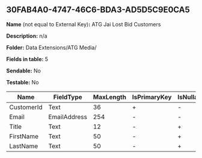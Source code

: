 ## 30FAB4A0-4747-46C6-BDA3-AD5D5C9E0CA5

**Name** (not equal to External Key)**:** ATG Jai Lost Bid Customers

**Description:** n/a

**Folder:** Data Extensions/ATG Media/

**Fields in table:** 5

**Sendable:** No

**Testable:** No

| Name | FieldType | MaxLength | IsPrimaryKey | IsNullable | DefaultValue |
| --- | --- | --- | --- | --- | --- |
| CustomerId | Text | 36 | + | - |  |
| Email | EmailAddress | 254 | - | - |  |
| Title | Text | 12 | - | + |  |
| FirstName | Text | 50 | - | + |  |
| LastName | Text | 50 | - | + |  |
